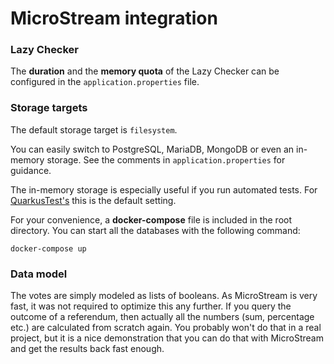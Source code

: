 # MicroStream integration

### Lazy Checker

The **duration** and the **memory quota** of the Lazy Checker can be configured in the
`application.properties` file.

### Storage targets

The default storage target is `filesystem`.

You can easily switch to PostgreSQL, MariaDB, MongoDB or even an in-memory storage. See the comments in
`application.properties` for guidance.

The in-memory storage is especially useful if you run automated tests. For
[QuarkusTest's](https://quarkus.io/guides/getting-started-testing) this is the default setting.

For your convenience, a **docker-compose** file is included in the root directory. You can start
all the databases with the following command:

```shell script
docker-compose up
```

### Data model

The votes are simply modeled as lists of booleans. As MicroStream is very fast, it was not required
to optimize this any further.
If you query the outcome of a referendum, then actually all the numbers (sum, percentage etc.)
are calculated from scratch again. You probably won't do that in a real project,
but it is a nice demonstration that you can do that with MicroStream and get the
results back fast enough.